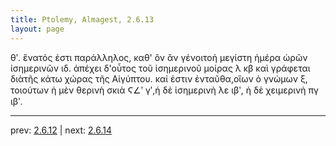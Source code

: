 ```yaml
---
title: Ptolemy, Almagest, 2.6.13
layout: page
---
```


θʹ. ἔνατός ἐστι παράλληλος, καθ' ὃν ἂν γένοιτοἡ μεγίστη ἡμέρα ὡρῶν ἰσημερινῶν ιδ. ἀπέχει δ'οὗτος τοῦ ἰσημερινοῦ μοίρας λ κβ καὶ γράφεται διὰτῆς κάτω χώρας τῆς Αἰγύπτου. καί ἐστιν ἐνταῦθα,οἵων ὁ γνώμων ξ, τοιούτων ἡ μὲν θερινὴ σκιὰ Ϛ∠ʹ γʹ,ἡ δὲ ἰσημερινὴ λε ιβʹ, ἡ δὲ χειμερινὴ πγ ιβʹ.

---

prev: [2.6.12](../2.6.12/) | next: [2.6.14](../2.6.14/)

